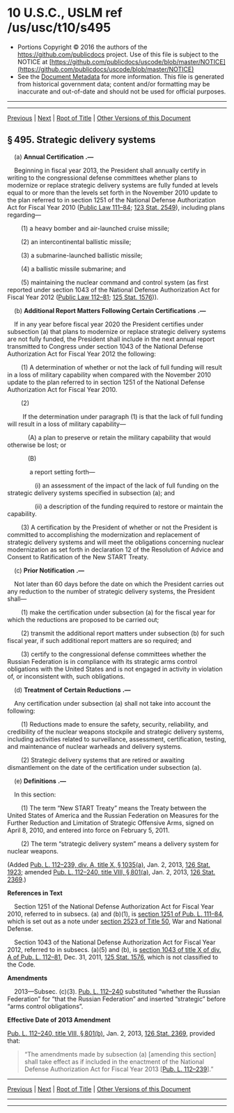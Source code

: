 ---
---

# 10 U.S.C., USLM ref /us/usc/t10/s495

* Portions Copyright © 2016 the authors of the https://github.com/publicdocs project.
  Use of this file is subject to the NOTICE at [https://github.com/publicdocs/uscode/blob/master/NOTICE](https://github.com/publicdocs/uscode/blob/master/NOTICE)
* See the [Document Metadata](././../../../../../..//README.md) for more information.
  This file is generated from historical government data; content and/or formatting may be inaccurate and out-of-date and should not be used for official purposes.

----------
----------

[Previous](./../../../../../..//us/usc/t10/stA/ptI/ch24/m__us_usc_t10_s494.md) | [Next](./../../../../../..//us/usc/t10/stA/ptI/ch24/m__us_usc_t10_s496.md) | [Root of Title](./../../../../../../) | [Other Versions of this Document](https://publicdocs.github.io/go/links?ns=uslm&ref=%2Fus%2Fusc%2Ft10%2Fs495)

## § 495. Strategic delivery systems

    (a)  __Annual Certification__  __.—__ 

    Beginning in fiscal year 2013, the President shall annually certify in writing to the congressional defense committees whether plans to modernize or replace strategic delivery systems are fully funded at levels equal to or more than the levels set forth in the November 2010 update to the plan referred to in section 1251 of the National Defense Authorization Act for Fiscal Year 2010 ([Public Law 111–84][/us/pl/111/84]; [123 Stat. 2549][/us/stat/123/2549]), including plans regarding—

        (1) a heavy bomber and air-launched cruise missile;

        (2) an intercontinental ballistic missile;

        (3) a submarine-launched ballistic missile;

        (4) a ballistic missile submarine; and

        (5) maintaining the nuclear command and control system (as first reported under section 1043 of the National Defense Authorization Act for Fiscal Year 2012 ([Public Law 112–81][/us/pl/112/81]; [125 Stat. 1576][/us/stat/125/1576])).

    (b)  __Additional Report Matters Following Certain Certifications__  __.—__ 

    If in any year before fiscal year 2020 the President certifies under subsection (a) that plans to modernize or replace strategic delivery systems are not fully funded, the President shall include in the next annual report transmitted to Congress under section 1043 of the National Defense Authorization Act for Fiscal Year 2012 the following:

        (1) A determination of whether or not the lack of full funding will result in a loss of military capability when compared with the November 2010 update to the plan referred to in section 1251 of the National Defense Authorization Act for Fiscal Year 2010.

        (2)

         If the determination under paragraph (1) is that the lack of full funding will result in a loss of military capability—

            (A) a plan to preserve or retain the military capability that would otherwise be lost; or

            (B)

             a report setting forth—

                (i) an assessment of the impact of the lack of full funding on the strategic delivery systems specified in subsection (a); and

                (ii) a description of the funding required to restore or maintain the capability.

        (3) A certification by the President of whether or not the President is committed to accomplishing the modernization and replacement of strategic delivery systems and will meet the obligations concerning nuclear modernization as set forth in declaration 12 of the Resolution of Advice and Consent to Ratification of the New START Treaty.

    (c)  __Prior Notification__  __.—__ 

    Not later than 60 days before the date on which the President carries out any reduction to the number of strategic delivery systems, the President shall—

        (1) make the certification under subsection (a) for the fiscal year for which the reductions are proposed to be carried out;

        (2) transmit the additional report matters under subsection (b) for such fiscal year, if such additional report matters are so required; and

        (3) certify to the congressional defense committees whether the Russian Federation is in compliance with its strategic arms control obligations with the United States and is not engaged in activity in violation of, or inconsistent with, such obligations.

    (d)  __Treatment of Certain Reductions__  __.—__ 

    Any certification under subsection (a) shall not take into account the following:

        (1) Reductions made to ensure the safety, security, reliability, and credibility of the nuclear weapons stockpile and strategic delivery systems, including activities related to surveillance, assessment, certification, testing, and maintenance of nuclear warheads and delivery systems.

        (2) Strategic delivery systems that are retired or awaiting dismantlement on the date of the certification under subsection (a).

    (e)  __Definitions__  __.—__ 

    In this section:

        (1) The term “New START Treaty” means the Treaty between the United States of America and the Russian Federation on Measures for the Further Reduction and Limitation of Strategic Offensive Arms, signed on April 8, 2010, and entered into force on February 5, 2011.

        (2) The term “strategic delivery system” means a delivery system for nuclear weapons.

(Added [Pub. L. 112–239, div. A, title X, § 1035(a)][/us/pl/112/239/s1035/a], Jan. 2, 2013, [126 Stat. 1923][/us/stat/126/1923]; amended [Pub. L. 112–240, title VIII, § 801(a)][/us/pl/112/240/s801/a], Jan. 2, 2013, [126 Stat. 2369][/us/stat/126/2369].)

 __References in Text__ 

    Section 1251 of the National Defense Authorization Act for Fiscal Year 2010, referred to in subsecs. (a) and (b)(1), is [section 1251 of Pub. L. 111–84][/us/pl/111/84/s1251], which is set out as a note under [section 2523 of Title 50][/us/usc/t50/s2523], War and National Defense.

    Section 1043 of the National Defense Authorization Act for Fiscal Year 2012, referred to in subsecs. (a)(5) and (b), is [section 1043 of title X of div. A of Pub. L. 112–81][/us/pl/112/81/s1043], Dec. 31, 2011, [125 Stat. 1576][/us/stat/125/1576], which is not classified to the Code.

 __Amendments__ 

    2013—Subsec. (c)(3). [Pub. L. 112–240][/us/pl/112/240] substituted “whether the Russian Federation” for “that the Russian Federation” and inserted “strategic” before “arms control obligations”.

 __Effective Date of 2013 Amendment__ 

[Pub. L. 112–240, title VIII, § 801(b)][/us/pl/112/240/s801/b], Jan. 2, 2013, [126 Stat. 2369][/us/stat/126/2369], provided that: 

> “The amendments made by subsection (a) \[amending this section\] shall take effect as if included in the enactment of the National Defense Authorization Act for Fiscal Year 2013 \[[Pub. L. 112–239][/us/pl/112/239]\].”

----------

[Previous](./../../../../../..//us/usc/t10/stA/ptI/ch24/m__us_usc_t10_s494.md) | [Next](./../../../../../..//us/usc/t10/stA/ptI/ch24/m__us_usc_t10_s496.md) | [Root of Title](./../../../../../../) | [Other Versions of this Document](https://publicdocs.github.io/go/links?ns=uslm&ref=%2Fus%2Fusc%2Ft10%2Fs495)

----------
----------

[/us/pl/111/84]: https://publicdocs.github.io/go/links?ns=uslm&ref=%2Fus%2Fpl%2F111%2F84
[/us/stat/123/2549]: https://publicdocs.github.io/go/links?ns=uslm&ref=%2Fus%2Fstat%2F123%2F2549
[/us/pl/112/81]: https://publicdocs.github.io/go/links?ns=uslm&ref=%2Fus%2Fpl%2F112%2F81
[/us/stat/125/1576]: https://publicdocs.github.io/go/links?ns=uslm&ref=%2Fus%2Fstat%2F125%2F1576
[/us/pl/112/239/s1035/a]: https://publicdocs.github.io/go/links?ns=uslm&ref=%2Fus%2Fpl%2F112%2F239%2Fs1035%2Fa
[/us/stat/126/1923]: https://publicdocs.github.io/go/links?ns=uslm&ref=%2Fus%2Fstat%2F126%2F1923
[/us/pl/112/240/s801/a]: https://publicdocs.github.io/go/links?ns=uslm&ref=%2Fus%2Fpl%2F112%2F240%2Fs801%2Fa
[/us/stat/126/2369]: https://publicdocs.github.io/go/links?ns=uslm&ref=%2Fus%2Fstat%2F126%2F2369
[/us/pl/111/84/s1251]: https://publicdocs.github.io/go/links?ns=uslm&ref=%2Fus%2Fpl%2F111%2F84%2Fs1251
[/us/usc/t50/s2523]: https://publicdocs.github.io/go/links?ns=uslm&ref=%2Fus%2Fusc%2Ft50%2Fs2523
[/us/pl/112/81/s1043]: https://publicdocs.github.io/go/links?ns=uslm&ref=%2Fus%2Fpl%2F112%2F81%2Fs1043
[/us/stat/125/1576]: https://publicdocs.github.io/go/links?ns=uslm&ref=%2Fus%2Fstat%2F125%2F1576
[/us/pl/112/240]: https://publicdocs.github.io/go/links?ns=uslm&ref=%2Fus%2Fpl%2F112%2F240
[/us/pl/112/240/s801/b]: https://publicdocs.github.io/go/links?ns=uslm&ref=%2Fus%2Fpl%2F112%2F240%2Fs801%2Fb
[/us/stat/126/2369]: https://publicdocs.github.io/go/links?ns=uslm&ref=%2Fus%2Fstat%2F126%2F2369
[/us/pl/112/239]: https://publicdocs.github.io/go/links?ns=uslm&ref=%2Fus%2Fpl%2F112%2F239


